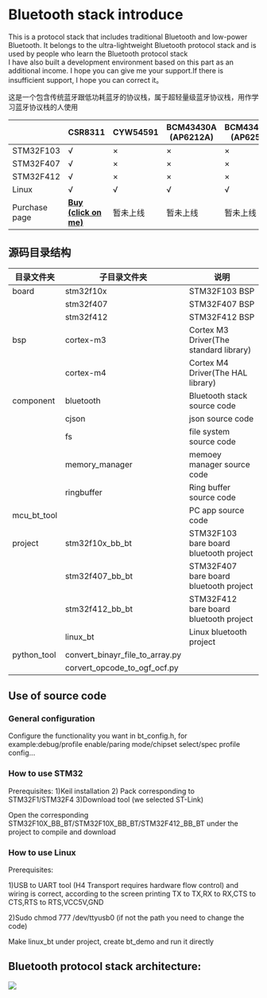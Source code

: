 # Bluetooth stack introduce
This is a protocol stack that includes traditional Bluetooth and low-power Bluetooth. It belongs to the ultra-lightweight Bluetooth protocol stack and is used by people who learn the Bluetooth protocol stack<br>I have also built a development environment based on this part as an additional income. I hope you can give me your support.If there is insufficient support, I hope you can correct it。

这是一个包含传统蓝牙跟低功耗蓝牙的协议栈，属于超轻量级蓝牙协议栈，用作学习蓝牙协议栈的人使用
<br>

|               | CSR8311                                                      | CYW54591 | BCM43430A<br />(AP6212A) | BCM4345C5<br />(AP6256) |
| ------------- | ------------------------------------------------------------ | -------- | ------------------------ | ----------------------- |
| STM32F103     | √                                                            | ×        | ×                        | ×                       |
| STM32F407     | √                                                            | ×        | ×                        | ×                       |
| STM32F412     | √                                                            | ×        | ×                        | ×                       |
| Linux         | √                                                            | √        | √                        | √                       |
| Purchase page | [**Buy (click on me)**](https://item.taobao.com/item.htm?spm=a1z10.5-c-s.w4002-22329603914.14.6d987dbeJT61MT&id=622837949775) | 暂未上线 | 暂未上线                 | 暂未上线                |



## 源码目录结构

| 目录文件夹  | 子目录文件夹                    | 说明                                   |
| ----------- | ------------------------------- | -------------------------------------- |
| board       | stm32f10x                       | STM32F103 BSP                          |
|             | stm32f407                       | STM32F407 BSP                          |
|             | stm32f412                       | STM32F412 BSP                          |
| bsp         | cortex-m3                       | Cortex M3 Driver(The standard library) |
|             | cortex-m4                       | Cortex M4 Driver(The HAL library)      |
| component   | bluetooth                       | Bluetooth stack source code            |
|             | cjson                           | json source code                       |
|             | fs                              | file system source code                |
|             | memory_manager                  | memoey manager source code             |
|             | ringbuffer                      | Ring buffer source code                |
| mcu_bt_tool |                                 | PC app source code                     |
| project     | stm32f10x_bb_bt                 | STM32F103 bare board bluetooth project |
|             | stm32f407_bb_bt                 | STM32F407 bare board bluetooth project |
|             | stm32f412_bb_bt                 | STM32F412 bare board bluetooth project |
|             | linux_bt                        | Linux bluetooth project                |
| python_tool | convert_binayr_file_to_array.py |                                        |
|             | corvert_opcode_to_ogf_ocf.py    |                                        |

## Use of source code

### General configuration

Configure the functionality you want in bt_config.h, for example:debug/profile enable/paring mode/chipset select/spec profile config...<br>

### How to use STM32

Prerequisites: 1)Keil installation 2) Pack corresponding to STM32F1/STM32F4 3)Download tool (we selected ST-Link)<br>

Open the corresponding STM32F10X_BB_BT/STM32F10X_BB_BT/STM32F412_BB_BT under the project to compile and download<br>

### How to use Linux

Prerequisites:<br>

1)USB to UART tool (H4 Transport requires hardware flow control) and wiring is correct, according to the screen printing TX to TX,RX to RX,CTS to CTS,RTS to RTS,VCC5V,GND<br>

2)Sudo chmod 777 /dev/ttyusb0 (if not the path you need to change the code)<br>

Make linux_bt under project, create bt_demo and run it directly<br>


## Bluetooth protocol stack architecture:
![](https://img-blog.csdnimg.cn/20200720164649531.png?x-oss-process=image/watermark,type_ZmFuZ3poZW5naGVpdGk,shadow_10,text_aHR0cHM6Ly9ibG9nLmNzZG4ubmV0L1hpYW9YaWFvUGVuZ0Jv,size_16,color_FFFFFF,t_70)


